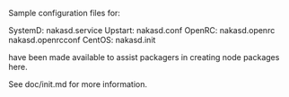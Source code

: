 Sample configuration files for:

SystemD: nakasd.service
Upstart: nakasd.conf
OpenRC:  nakasd.openrc
         nakasd.openrcconf
CentOS:  nakasd.init

have been made available to assist packagers in creating node packages here.

See doc/init.md for more information.
